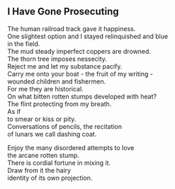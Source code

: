 I Have Gone Prosecuting
-----------------------
The human railroad track gave it happiness.  
One slightest option and I stayed relinquished and blue  
in the field.  
The mud steady imperfect coppers are drowned.  
The thorn tree imposes nessecity.  
Reject me and let my substance pacify.  
Carry me onto your boat - the fruit of my writing -  
wounded children and fishermen.  
For me they are historical.  
On what bitten rotten stumps developed with heat?  
The flint protecting from my breath.  
As if  
to smear or kiss or pity.  
Conversations of pencils, the recitation  
of lunars we call dashing coat.  
  
Enjoy the many disordered attempts to love  
the arcane rotten stump.  
There is cordial fortune in mixing it.  
Draw from it the hairy  
identity of its own projection.  
